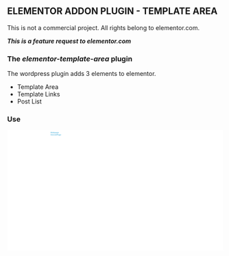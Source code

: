 ## ELEMENTOR ADDON PLUGIN - TEMPLATE AREA

This is not a commercial project.  All rights belong to elementor.com.

_**This is a feature request to elementor.com**_

### The *elementor-template-area* plugin

The wordpress plugin adds 3 elements to elementor.
- Template Area
- Template Links
- Post List

### Use

![Main Page](readme-images/mainpage.png)
